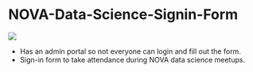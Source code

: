 # NOVA-Data-Science-Signin-Form
![](https://github.com/sitarobinson/NOVA-Data-Science-Signin-Form/blob/master/datalogo.png)

* Has an admin portal so not everyone can login and fill out the form.  
* Sign-in form to take attendance during NOVA data science meetups.  

